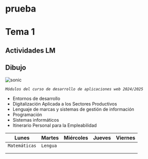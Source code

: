 # prueba
# Tema 1 
## Actividades LM
## Dibujo
![sonic](https://github.com/user-attachments/assets/b27b0609-88c4-470a-9cec-fa183cca1f3b)


*`Módulos del curso de desarrollo de aplicaciones web 2024/2025`*
+ Entornos de desarrollo
+ Digitalización Aplicada a los Sectores Productivos
+ Lenguaje de marcas y sistemas de gestión de información
+ Programación
+ Sistemas informáticos
+ Itinerario Personal para la Empleabilidad

  
|  Lunes  |  Martes  |  Miércoles  |  Jueves  |  Viernes  |
| ------- |----------|-------------|----------|-----------|
|`Matemáticas`|`Lengua`          |             |          |           |
|         |          |             |          |           |
|         |          |             |          |           |  
